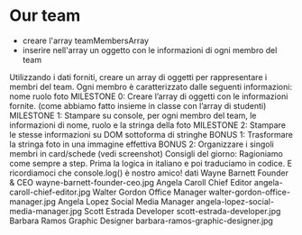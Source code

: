 # Our team

- creare l'array teamMembersArray
- inserire nell'array un oggetto con le informazioni di ogni membro del team


Utilizzando i dati forniti, creare un array di oggetti per rappresentare i membri del team.
Ogni membro è caratterizzato dalle seguenti informazioni:
nome
ruolo
foto
MILESTONE 0:
Creare l’array di oggetti con le informazioni fornite. (come abbiamo fatto insieme in classe con l’array di studenti)
MILESTONE 1:
Stampare su console, per ogni membro del team, le informazioni di nome, ruolo e la stringa della foto
MILESTONE 2:
Stampare le stesse informazioni su DOM sottoforma di stringhe
BONUS 1:
Trasformare la stringa foto in una immagine effettiva
BONUS 2:
Organizzare i singoli membri in card/schede (vedi screenshot)
Consigli del giorno:
Ragioniamo come sempre a step.
Prima la logica in italiano e poi traduciamo in codice.
E ricordiamoci che console.log() è nostro amico!
dati
Wayne Barnett	Founder & CEO	        wayne-barnett-founder-ceo.jpg
Angela Caroll	Chief Editor	        angela-caroll-chief-editor.jpg
Walter Gordon	Office Manager	        walter-gordon-office-manager.jpg
Angela Lopez	Social Media Manager	angela-lopez-social-media-manager.jpg
Scott Estrada	Developer	            scott-estrada-developer.jpg
Barbara Ramos	Graphic Designer	    barbara-ramos-graphic-designer.jpg